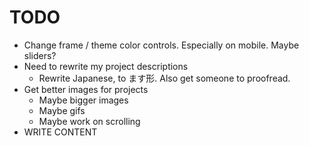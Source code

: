 # TODO

- Change frame / theme color controls. Especially on mobile. Maybe sliders?
- Need to rewrite my project descriptions
  - Rewrite Japanese, to ます形. Also get someone to proofread.
- Get better images for projects
  - Maybe bigger images
  - Maybe gifs
  - Maybe work on scrolling
- WRITE CONTENT